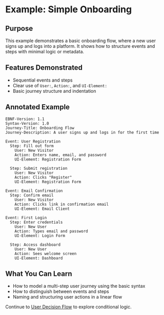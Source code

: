# Example: Simple Onboarding

## Purpose

This example demonstrates a basic onboarding flow, where a new user signs up and logs into a platform. It shows how to structure events and steps with minimal logic or metadata.

## Features Demonstrated

* Sequential events and steps
* Clear use of `User:`, `Action:`, and `UI-Element:`
* Basic journey structure and indentation

## Annotated Example

```expn
EBNF-Version: 1.1
Syntax-Version: 1.0
Journey-Title: Onboarding Flow
Journey-Description: A user signs up and logs in for the first time

Event: User Registration
  Step: Fill out form
    User: New Visitor
    Action: Enters name, email, and password
    UI-Element: Registration Form

  Step: Submit registration
    User: New Visitor
    Action: Clicks "Register"
    UI-Element: Registration Form

Event: Email Confirmation
  Step: Confirm email
    User: New Visitor
    Action: Clicks link in confirmation email
    UI-Element: Email Client

Event: First Login
  Step: Enter credentials
    User: New User
    Action: Types email and password
    UI-Element: Login Form

  Step: Access dashboard
    User: New User
    Action: Sees welcome screen
    UI-Element: Dashboard
```

## What You Can Learn

* How to model a multi-step user journey using the basic syntax
* How to distinguish between events and steps
* Naming and structuring user actions in a linear flow

Continue to [User Decision Flow](decision-flow.md) to explore conditional logic.
